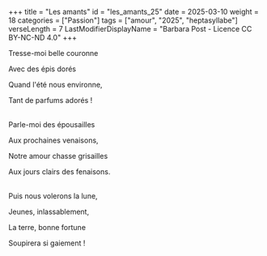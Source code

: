 +++
title = "Les amants"
id = "les_amants_25"
date = 2025-03-10
weight = 18
categories = ["Passion"]
tags = ["amour", "2025", "heptasyllabe"]
verseLength = 7
LastModifierDisplayName = "Barbara Post - Licence CC BY-NC-ND 4.0"
+++

Tresse-moi belle couronne

Avec des épis dorés

Quand l'été nous environne,

Tant de parfums adorés !

 \
Parle-moi des épousailles

Aux prochaines venaisons,

Notre amour chasse grisailles

Aux jours clairs des fenaisons.

 \
Puis nous volerons la lune,

Jeunes, inlassablement,

La terre, bonne fortune

Soupirera si gaiement !
